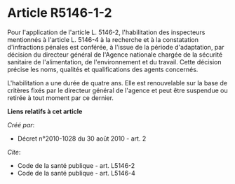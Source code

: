 # Article R5146-1-2

Pour l'application de l'article L. 5146-2, l'habilitation des inspecteurs mentionnés à l'article L. 5146-4 à la recherche et
à la constatation d'infractions pénales est conférée, à l'issue de la période d'adaptation, par décision du directeur général
de l'Agence nationale chargée de la sécurité sanitaire de l'alimentation, de l'environnement et du travail. Cette décision
précise les noms, qualités et qualifications des agents concernés.

L'habilitation a une durée de quatre ans. Elle est renouvelable sur la base de critères fixés par le directeur général de
l'agence et peut être suspendue ou retirée à tout moment par ce dernier.

**Liens relatifs à cet article**

_Créé par_:

  - Décret n°2010-1028 du 30 août 2010 - art. 2

_Cite_:

  - Code de la santé publique - art. L5146-2
  - Code de la santé publique - art. L5146-4
